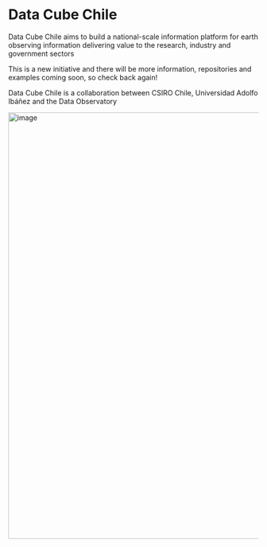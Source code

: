 # Data Cube Chile

Data Cube Chile aims to build a national-scale information platform for earth observing information delivering value to the research, industry and government sectors

This is a new initiative and there will be more information, repositories and examples coming soon, so check back again!

Data Cube Chile is a collaboration between CSIRO Chile, Universidad Adolfo Ibáñez and the Data Observatory

<img width="858" alt="image" src="https://user-images.githubusercontent.com/3302774/178392273-5de31439-fbdd-4b36-8d0e-9f29035d26aa.png">
